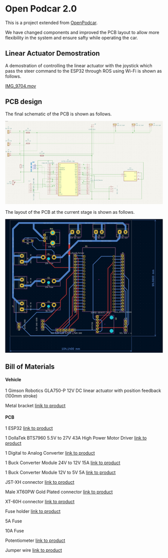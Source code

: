 # Open Podcar 2.0

This is a project extended from [OpenPodcar](https://github.com/OpenPodcar/OpenPodcar).

We have changed components and improved the PCB layout to allow more flexibility in the system and ensure safty while operating the car.

## Linear Actuator Demostration
A demostration of controlling the linear actuator with the joystick which pass the steer command to the ESP32 through ROS using Wi-Fi is shown as follows.

[IMG_9704.mov](./ReadmeDocs/IMG_9704.mov)

## PCB design
The final schematic of the PCB is shown as follows.

![PCB_schematics.jpeg](./ReadmeDocs/PCB_schematics.jpeg)

The layout of the PCB at the current stage is shown as follows.

![PCB.jpeg](./ReadmeDocs/PCB.jpeg)

## Bill of Materials

#### Vehicle
1 Gimson Robotics GLA750-P 12V DC linear actuator with position feedback (100mm stroke)

Metal bracket [linik to product](https://www.amazon.co.uk/dp/B08JV76967?ref_=cm_sw_r_apin_dp_HXTQEXMHK0DS5XG23BHY)

#### PCB

1 ESP32 [link to product](https://www.amazon.co.uk/XTVTX-Development-Wireless-Bluetooth-Frequency/dp/B09LCDJY8Z/ref=sr_1_5?crid=2XLMJ0XECAAJR&keywords=esp32&qid=1669377505&s=industrial&sprefix=esp32%2Cindustrial%2C95&sr=1-5)

1 DollaTek BTS7960 5.5V to 27V 43A High Power Motor Driver [link to product](https://www.amazon.co.uk/gp/product/B09H6MKWCJ/ref=ppx_yo_dt_b_asin_title_o00_s00?ie=UTF8&psc=1)


1 Digital to Analog Converter [link to product](https://www.digikey.co.uk/en/products/detail/sparkfun-electronics/BOB-12918/5140812?utm\_adgroup=Evaluation%20Boards%20-%20Digital%20to%20Analog%20Converters%20%28DACs%29&utm\_source=google&utm\_medium=cpc&utm\_campaign=Shopping\_Product\_Development%20Boards%2C%20Kits%2C%20Programmers&utm\_term=&productid=5140812&gclid=CjwKCAiAs8acBhA1EiwAgRFdw7jZpmNLCZSMikVMd7oKKiSc0wkz7JpF8sl4ogsQpp6ZFNUjAHO2KBoC\_PIQAvD_BwE)

1 Buck Converter Module 24V to 12V 15A [link to product](https://www.amazon.co.uk/dp/B01KQWWSLA/)

1 Buck Converter Module 12V to 5V 5A [link to product](https://www.amazon.co.uk/dp/B09NVZ6Y6J?ref_=cm\_sw\_r\_apin\_dp_F5CDBP8B0AESHGP8G7D0)

JST-XH connector [link to product](https://www.amazon.co.uk/YIXISI-460Pcs-Housing-Connector-Adapter/dp/B082ZLYRRN/ref=asc_df_B082ZLYRRN/?tag=googshopuk-21&linkCode=df0&hvadid=394317030617&hvpos=&hvnetw=g&hvrand=13959213679084324666&hvpone=&hvptwo=&hvqmt=&hvdev=m&hvdvcmdl=&hvlocint=&hvlocphy=1006876&hvtargid=pla-928147660517&psc=1&tag=&ref=&adgrpid=80755971054&hvpone=&hvptwo=&hvadid=394317030617&hvpos=&hvnetw=g&hvrand=13959213679084324666&hvqmt=&hvdev=m&hvdvcmdl=&hvlocint=&hvlocphy=1006876&hvtargid=pla-928147660517)

Male XT60PW Gold Plated connector [link to product](https://www.switchelectronics.co.uk/male-xt60pw-gold-plated-connector-30a-amass?gclid=Cj0KCQiAqOucBhDrARIsAPCQL1Z9Mdg7JQ2CPNNQ3Sm97k74ZDQKxPksRo_lDsgrQek7YlSQR7QdGtQaAu9BEALw_wcB)

XT-60H connector [link to product](https://amzn.eu/d/4VwUmz3)

Fuse holder [link to product](https://uk.farnell.com/littelfuse/178-7017-0001/fuse-holder-pcb-r-a-blade/dp/310530?st=Ato%20fuse%20holder)

5A Fuse

10A Fuse

Potentiometer [link to product](https://uk.rs-online.com/web/p/potentiometers/8274990?cm_mmc=UK-PLA-DS3A-_-google-_-CSS_UK_EN_Passive_Components_MOB_Whoop-_-Potentiometers_Whoop-_-8274990&matchtype=&pla-346415135252&cq_src=google_ads&cq_cmp=9765532007&cq_term=&cq_plac=&cq_net=g&cq_plt=gp&gclid=CjwKCAiAv9ucBhBXEiwA6N8nYOlC97hC1rk_lZlzGOEZ-jXB8kbkuMIexTun0_bgiT8PpbOJ3vPO0hoCik4QAvD_BwE&gclsrc=aw.ds)

Jumper wire [link to product](https://www.amazon.co.uk/VIPMOON-1-17mm-Multicolored-Flexible-Rainbow/dp/B07BLRNTXW/ref=asc_df_B07BLRNTXW/?tag=googshopuk-21&linkCode=df0&hvadid=309903005216&hvpos=&hvnetw=g&hvrand=16844014482739590557&hvpone=&hvptwo=&hvqmt=&hvdev=m&hvdvcmdl=&hvlocint=&hvlocphy=1006876&hvtargid=pla-631740601899&psc=1)